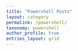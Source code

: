 ```yaml
---
title: "Powershell Posts"
layout: category
permalink: /powershell/
taxonomy: powershell
author_profile: true
entries_layout: grid
---
```

